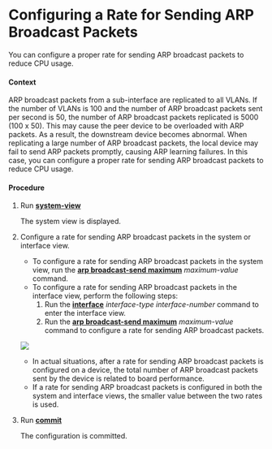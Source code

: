Configuring a Rate for Sending ARP Broadcast Packets
====================================================

You can configure a proper rate for sending ARP broadcast packets to reduce CPU usage.

#### Context

ARP broadcast packets from a sub-interface are replicated to all VLANs. If the number of VLANs is 100 and the number of ARP broadcast packets sent per second is 50, the number of ARP broadcast packets replicated is 5000 (100 x 50). This may cause the peer device to be overloaded with ARP packets. As a result, the downstream device becomes abnormal. When replicating a large number of ARP broadcast packets, the local device may fail to send ARP packets promptly, causing ARP learning failures. In this case, you can configure a proper rate for sending ARP broadcast packets to reduce CPU usage.


#### Procedure

1. Run [**system-view**](cmdqueryname=system-view)
   
   
   
   The system view is displayed.
2. Configure a rate for sending ARP broadcast packets in the system or interface view.
   
   
   * To configure a rate for sending ARP broadcast packets in the system view, run the [**arp broadcast-send maximum**](cmdqueryname=arp+broadcast-send+maximum) *maximum-value* command.
   * To configure a rate for sending ARP broadcast packets in the interface view, perform the following steps:
     1. Run the [**interface**](cmdqueryname=interface) *interface-type* *interface-number* command to enter the interface view.
     2. Run the [**arp broadcast-send maximum**](cmdqueryname=arp+broadcast-send+maximum) *maximum-value* command to configure a rate for sending ARP broadcast packets.
   
   ![](../../../../public_sys-resources/note_3.0-en-us.png) 
   * In actual situations, after a rate for sending ARP broadcast packets is configured on a device, the total number of ARP broadcast packets sent by the device is related to board performance.
   * If a rate for sending ARP broadcast packets is configured in both the system and interface views, the smaller value between the two rates is used.
3. Run [**commit**](cmdqueryname=commit)
   
   
   
   The configuration is committed.